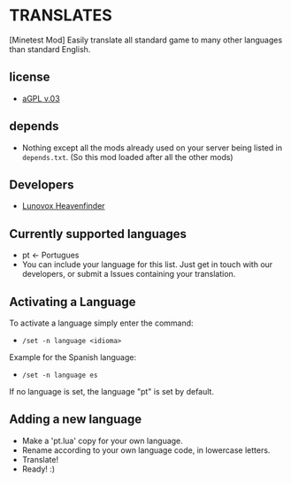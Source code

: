 # TRANSLATES
[Minetest Mod] Easily translate all standard game to many other languages than standard English.

## license
 * [aGPL v.03](https://github.com/Lunovox/translates/blob/master/LICENSE)

## depends
 * Nothing except all the mods already used on your server being listed in ````depends.txt````. (So this mod loaded after all the other mods)

## Developers
 * [Lunovox Heavenfinder](https://libreplanet.org/wiki/User:Lunovox)

## Currently supported languages
 * pt ← Portugues
 * You can include your language for this list. Just get in touch with our developers, or submit a Issues containing your translation.

## Activating a Language
To activate a language simply enter the command:
 * ````/set -n language <idioma>````

Example for the Spanish language:
 * ````/set -n language es````
	
If no language is set, the language "pt" is set by default.

## Adding a new language
 * Make a 'pt.lua' copy for your own language.
 * Rename according to your own language code, in lowercase letters.
 * Translate!
 * Ready! :)
